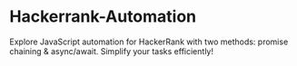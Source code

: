 # Hackerrank-Automation
Explore JavaScript automation for HackerRank with two methods: promise chaining &amp; async/await. Simplify your tasks efficiently!
